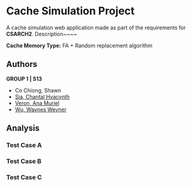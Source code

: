 # Cache Simulation Project
A cache simulation web application made as part of the requirements for __CSARCH2__.
Description~~~~

**Cache Memory Type:** FA + Random replacement algorithm

## Authors
**GROUP 1 | S13**
- Co Chiong, Shawn
- [Sia, Chantal Hyacynth](https://github.com/AisuChantal)
- [Veron, Ana Muriel](https://github.com/anamurielveron)
- [Wu, Waynes Weyner](https://github.com/Waynes-Wu)

## Analysis

### Test Case A

### Test Case B

### Test Case C
